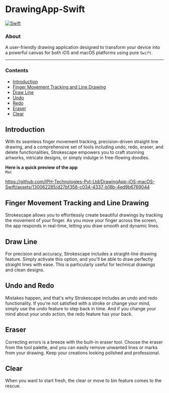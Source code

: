 # DrawingApp-Swift
[![Swift](https://img.shields.io/badge/swift-%2320232a.svg?style=for-the-badge&logo=swift&logoColor=%23F05138)](https://swift.org/)

### About
A user-friendly drawing application designed to transform your device into a powerful canvas for both iOS and macOS platforms using pure `Swift`.
___

### Contents

- [Introduction](#introduction)
- [Finger Movement Tracking and Line Drawing](#finger-movement-tracking-and-line-drawing)
- [Draw Line](#draw-line)
- [Undo](#undo-and-redo)
- [Redo](#undo-and-redo)
- [Eraser](#eraser)
- [Clear](#clear)

## Introduction
With its seamless finger movement tracking, precision-driven straight line drawing, and a comprehensive set of tools including undo, redo, eraser, and delete functionalities, Strokescape empowers you to craft stunning artworks, intricate designs, or simply indulge in free-flowing doodles.



__Here is a quick preview of the app__ <br />
`Mac`<br />

https://github.com/IPH-Technologies-Pvt-Ltd/DrawingApp-iOS-macOS-Swift/assets/130062285/d27bf358-c034-4337-b18b-4ed9b6769044

## Finger Movement Tracking and Line Drawing
Strokescape allows you to effortlessly create beautiful drawings by tracking the movement of your finger. As you move your finger across the screen, the app responds in real-time, letting you draw smooth and dynamic lines.

## Draw Line
For precision and accuracy, Strokescape includes a straight-line drawing feature. Simply activate this option, and you'll be able to draw perfectly straight lines with ease. This is particularly useful for technical drawings and clean designs.

## Undo and Redo
Mistakes happen, and that's why Strokescape includes an undo and redo functionality. If you're not satisfied with a stroke or change your mind, simply use the undo feature to step back in time. And if you change your mind about your undo action, the redo feature has your back.

## Eraser
Correcting errors is a breeze with the built-in eraser tool. Choose the eraser from the tool palette, and you can easily remove unwanted lines or marks from your drawing. Keep your creations looking polished and professional.

## Clear
When you want to start fresh, the clear or move to bin feature comes to the rescue. 
